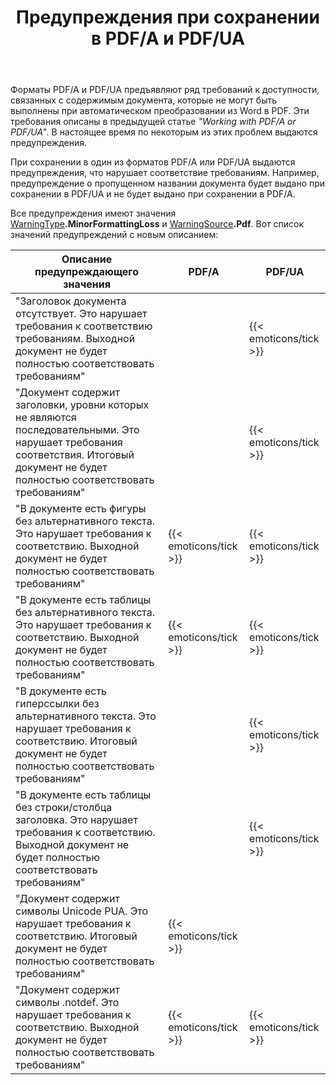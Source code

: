 ﻿---
title: Предупреждения при сохранении в PDF/A и PDF/UA
second_title: Aspose.Words для Java
articleTitle: Специальные возможности Выдают предупреждения при сохранении в PDF/A и PDF/UA
linktitle: Специальные возможности Выдают предупреждения при сохранении в PDF/A и PDF/UA
description: "PDF/A и PDF/UA предъявляют требования к доступности, связанные с содержимым документа. При сохранении в PDF/A или PDF/UA в Java и возникновении проблемы, нарушающей соответствие требованиям, выдается предупреждение."
type: docs
weight: 29
url: /ru/java/warnings-when-saving-to-pdfa-and-pdfua/
timestamp: 2024-01-27-14-07-04
---

Форматы PDF/A и PDF/UA предъявляют ряд требований к доступности, связанных с содержимым документа, которые не могут быть выполнены при автоматическом преобразовании из Word в PDF. Эти требования описаны в предыдущей статье *"Working with PDF/A or PDF/UA"*. В настоящее время по некоторым из этих проблем выдаются предупреждения.

При сохранении в один из форматов PDF/A или PDF/UA выдаются предупреждения, что нарушает соответствие требованиям. Например, предупреждение о пропущенном названии документа будет выдано при сохранении в PDF/UA и не будет выдано при сохранении в PDF/A.

Все предупреждения имеют значения [WarningType](https://reference.aspose.com/words/java/com.aspose.words/warningtype/)**.MinorFormattingLoss** и [WarningSource](https://reference.aspose.com/words/java/com.aspose.words/warningsource/)**.Pdf**. Вот список значений предупреждений с новым описанием:

| Описание предупреждающего значения | PDF/A | PDF/UA |
| ------------------------------------------------------------ | ---------------------- | ---------------------- |
| "Заголовок документа отсутствует. Это нарушает требования к соответствию требованиям. Выходной документ не будет полностью соответствовать требованиям" |  | {{< emoticons/tick >}} |
| "Документ содержит заголовки, уровни которых не являются последовательными. Это нарушает требования соответствия. Итоговый документ не будет полностью соответствовать требованиям" |  | {{< emoticons/tick >}} |
| "В документе есть фигуры без альтернативного текста. Это нарушает требования к соответствию. Выходной документ не будет полностью соответствовать требованиям" | {{< emoticons/tick >}} | {{< emoticons/tick >}} |
| "В документе есть таблицы без альтернативного текста. Это нарушает требования к соответствию. Выходной документ не будет полностью соответствовать требованиям" | {{< emoticons/tick >}} | {{< emoticons/tick >}} |
| "В документе есть гиперссылки без альтернативного текста. Это нарушает требования к соответствию. Итоговый документ не будет полностью соответствовать требованиям" |  | {{< emoticons/tick >}} |
| "В документе есть таблицы без строки/столбца заголовка. Это нарушает требования к соответствию. Выходной документ не будет полностью соответствовать требованиям" |  | {{< emoticons/tick >}} |
| "Документ содержит символы Unicode PUA. Это нарушает требования к соответствию. Итоговый документ не будет полностью соответствовать требованиям" | {{< emoticons/tick >}} |  |
| "Документ содержит символы .notdef. Это нарушает требования к соответствию. Выходной документ не будет полностью соответствовать требованиям" | {{< emoticons/tick >}} | {{< emoticons/tick >}} |

